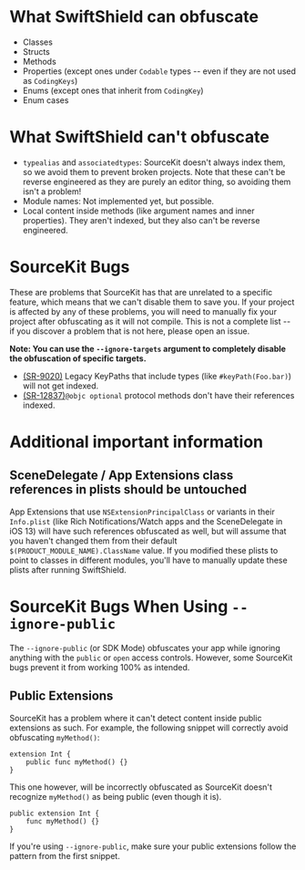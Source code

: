 # What SwiftShield can obfuscate

- Classes
- Structs
- Methods
- Properties (except ones under `Codable` types -- even if they are not used as `CodingKeys`)
- Enums (except ones that inherit from `CodingKey`)
- Enum cases

# What SwiftShield can't obfuscate

- `typealias` and `associatedtypes`: SourceKit doesn't always index them, so we avoid them to prevent broken projects. Note that these can't be reverse engineered as they are purely an editor thing, so avoiding them isn't a problem!
- Module names: Not implemented yet, but possible.
- Local content inside methods (like argument names and inner properties). They aren't indexed, but they also can't be reverse engineered.

# SourceKit Bugs

These are problems that SourceKit has that are unrelated to a specific feature, which means that we can't disable them to save you. If your project is affected by any of these problems, you will need to manually fix your project after obfuscating as it will not compile. This is not a complete list -- if you discover a problem that is not here, please open an issue.

**Note: You can use the `--ignore-targets` argument to completely disable the obfuscation of specific targets.**

- [(SR-9020)](https://bugs.swift.org/browse/SR-9020) Legacy KeyPaths that include types (like `#keyPath(Foo.bar)`) will not get indexed.
- [(SR-12837)](https://bugs.swift.org/browse/SR-12837)`@objc optional` protocol methods don't have their references indexed.

# Additional important information

## SceneDelegate / App Extensions class references in plists should be untouched

App Extensions that use `NSExtensionPrincipalClass` or variants in their `Info.plist` (like Rich Notifications/Watch apps and the SceneDelegate in iOS 13) will have such references obfuscated as well, but will assume that you haven't changed them from their default `$(PRODUCT_MODULE_NAME).ClassName` value. If you modified these plists to point to classes in different modules, you'll have to manually update these plists after running SwiftShield.

# SourceKit Bugs When Using `--ignore-public`

The `--ignore-public` (or SDK Mode) obfuscates your app while ignoring anything with the `public` or `open` access controls. However, some SourceKit bugs prevent it from working 100% as intended.

## Public Extensions

SourceKit has a problem where it can't detect content inside public extensions as such. For example, the following snippet will correctly avoid obfuscating `myMethod()`:

```
extension Int {
    public func myMethod() {}
}
```

This one however, will be incorrectly obfuscated as SourceKit doesn't recognize `myMethod()` as being public (even though it is).

```
public extension Int {
    func myMethod() {}
}
```

If you're using `--ignore-public`, make sure your public extensions follow the pattern from the first snippet.
